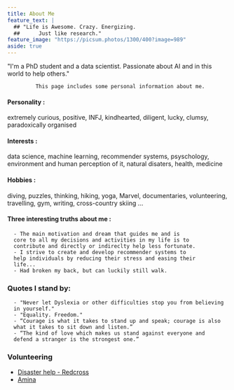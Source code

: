 ```yaml
---
title: About Me
feature_text: |
  ## "Life is Awesome. Crazy. Energizing. 
  ##      Just like research."
feature_image: "https://picsum.photos/1300/400?image=989"
aside: true
---
```


"I'm a PhD student and a data scientist. Passionate about AI and in this world to help others."


             This page includes some personal information about me.


         
#### Personality : 

   extremely curious, positive, INFJ, kindhearted, 
   diligent, lucky, clumsy, paradoxically organised



#### Interests : 

   data science, machine learning, recommender systems, psyschology, 
   environment and human perception of it, natural disaters, health, medicine



#### Hobbies : 

   diving, puzzles, thinking, hiking, yoga, Marvel, documentaries, 
   volunteering, travelling, gym, writing, cross-country skiing ...



#### Three interesting truths about me :

      - The main motivation and dream that guides me and is 
      core to all my decisions and activities in my life is to
      contribute and directly or indireclty help less fortunate.
      - I strive to create and develop recommender systems to 
      help individuals by reducing their stress and easing their 
      life...
      - Had broken my back, but can luckily still walk.
      


### Quotes I stand by:

      - "Never let Dyslexia or other difficulties stop you from believing 
      in yourself."
      - "Equality. Freedom."
      - “Courage is what it takes to stand up and speak; courage is also 
      what it takes to sit down and listen.” 
      - “The kind of love which makes us stand against everyone and 
      defend a stranger is the strongest one.”  
      

### Volunteering
- [Disaster help - Redcross](https://www.rks.si/)
- [Amina](https://twitter.com/aminamwrc)



